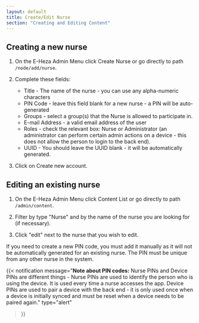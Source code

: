 ```yaml
---
layout: default
title: Create/Edit Nurse
section: "Creating and Editing Content"
---
```


## Creating a new nurse

1. On the E-Heza Admin Menu click Create Nurse or go directly to path `/node/add/nurse`.

2. Complete these fields:

    - Title - The name of the nurse - you can use any alpha-numeric characters
    - PIN Code - leave this field blank for a new nurse - a PIN will be auto-generated
    - Groups - select a group(s) that the Nurse is allowed to participate in.
    - E-mail Address - a valid email address of the user
    - Roles - check the relevant box: Nurse or Administrator (an administrator can perform certain admin actions on a device - this does not allow the person to login to the back end).
    - UUID - You should leave the UUID blank - it will be automatically generated.

3. Click on Create new account.

## Editing an existing nurse
1. On the E-Heza Admin Menu click Content List or go directly to path `/admin/content`.

2. Filter by type "Nurse" and by the name of the nurse you are looking for (if necessary).

3. Click "edit" next to the nurse that you wish to edit.

If you need to create a new PIN code, you must add it manually as it will not be automatically generated for an existing nurse. The PIN must be unique from any other nurse in the system.


{{< notification message="<b>Note about PIN codes:</b> Nurse PINs and Device PINs are different things - Nurse PINs are used to identify the person who is using the device. It is used every time a nurse accesses the app. Device PINs are used to pair a device with the back end - it is only used once when a device is initially synced and must be reset when a device needs to be paired again." type="alert"
>}}
